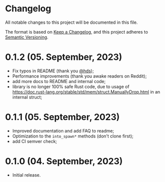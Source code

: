 # Changelog

All notable changes to this project will be documented in this file.

The format is based on [Keep a Changelog](https://keepachangelog.com/en/1.0.0/),
and this project adheres to [Semantic Versioning](https://semver.org/spec/v2.0.0.html).

# 0.1.2 (05. September, 2023)

- Fix typos in README (thank you [@hds](https://github.com/hds));
- Performance improvements (thank you awake readers on Reddit);
- add more docs to README and internal code;
- library is no longer 100% safe Rust code, due to usage of
  <https://doc.rust-lang.org/stable/std/mem/struct.ManuallyDrop.html> in an internal struct;

# 0.1.1 (05. September, 2023)

- Improved documentation and add FAQ to readme;
- Optimization to the `into_spawn*` methods (don't clone first);
- add CI semver check;

# 0.1.0 (04. September, 2023)

- Initial release.
